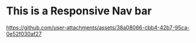 # This is a Responsive Nav bar

https://github.com/user-attachments/assets/38a08066-cbb4-42b7-95ca-0e52f030af27
